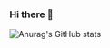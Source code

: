 ### Hi there 👋

![Anurag's GitHub stats](https://github-readme-stats.vercel.app/api?username=bby314&show_icons=true&theme=radical)
